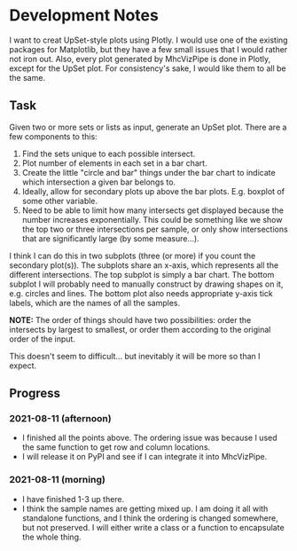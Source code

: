 # Development Notes

I want to creat UpSet-style plots using Plotly. I would use one of the existing packages for Matplotlib, but 
they have a few small issues that I would rather not iron out. Also, every plot generated by MhcVizPipe is done 
in Plotly, except for the UpSet plot. For consistency's sake, I would like them to all be the same.

## Task

Given two or more sets or lists as input, generate an UpSet plot. There are a few components to this:

1. Find the sets unique to each possible intersect.
2. Plot number of elements in each set in a bar chart.
3. Create the little "circle and bar" things under the bar chart to indicate which intersection a given bar belongs to.
4. Ideally, allow for secondary plots up above the bar plots. E.g. boxplot of some other variable.
5. Need to be able to limit how many intersects get displayed because the number increases exponentially. This could 
be something like we show the top two or three intersections per sample, or only show intersections that are
   significantly large (by some measure...).

I think I can do this in two subplots (three (or more) if you count the secondary plot(s)). The subplots share an 
x-axis, which represents all the different intersections. The top subplot is simply a bar chart. The bottom subplot 
I will probably need to manually construct by drawing shapes on it, e.g. circles and lines. The bottom plot also
needs appropriate y-axis tick labels, which are the names of all the samples.

**NOTE:** The order of things should have two possibilities: order the intersects by largest to smallest, or order 
them according to the original order of the input.

This doesn't seem to difficult... but inevitably it will be more so than I expect.

## Progress

### 2021-08-11 (afternoon)
- I finished all the points above. The ordering issue was because I used the same function to get row and 
column locations.
- I will release it on PyPI and see if I can integrate it into MhcVizPipe.

### 2021-08-11 (morning)
- I have finished 1-3 up there.
- I think the sample names are getting mixed up. I am doing it all with standalone functions, and I 
think the ordering is changed somewhere, but not preserved. I will either write a class or a function
to encapsulate the whole thing.